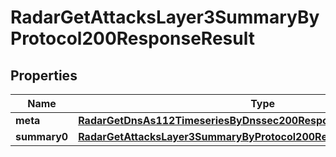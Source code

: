 

# RadarGetAttacksLayer3SummaryByProtocol200ResponseResult


## Properties

| Name | Type | Description | Notes |
|------------ | ------------- | ------------- | -------------|
|**meta** | [**RadarGetDnsAs112TimeseriesByDnssec200ResponseResultMeta**](RadarGetDnsAs112TimeseriesByDnssec200ResponseResultMeta.md) |  |  |
|**summary0** | [**RadarGetAttacksLayer3SummaryByProtocol200ResponseResultSummary0**](RadarGetAttacksLayer3SummaryByProtocol200ResponseResultSummary0.md) |  |  |



